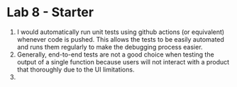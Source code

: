 # Lab 8 - Starter
1. I would automatically run unit tests using github actions (or equivalent) whenever code is pushed. This allows the tests to be easily automated and runs them regularly to make the debugging process easier.
2. Generally, end-to-end tests are not a good choice when testing the output of a single function because users will not interact with a product that thoroughly due to the UI limitations.
3. 